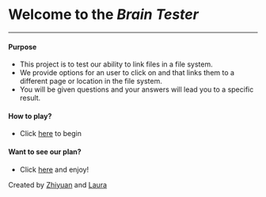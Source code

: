 # Welcome to the _Brain Tester_ 
---

#### Purpose  
* This project is to test our ability to link files in a file system. 
* We provide options for an user to click on and that links them to a different page or location in the file system.
* You will be given questions and your answers will lead you to a specific result.

#### How to play?
* Click [here](Home.md) to begin

#### Want to see our plan?
* Click [here](https://docs.google.com/drawings/d/142WqaB2Wt0ka63-U5fkEAzJYHoA3-SqI7AnfOoi11zk/edit?usp=sharing) and enjoy!  

Created by [Zhiyuan](https://github.com/zhiyuanc1718) and [Laura](https://github.com/lauraa0055)